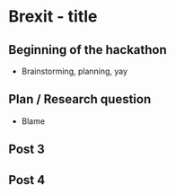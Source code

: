 # Brexit - title

## Beginning of the hackathon
- Brainstorming, planning, yay

## Plan / Research question
- Blame

## Post 3

## Post 4 
